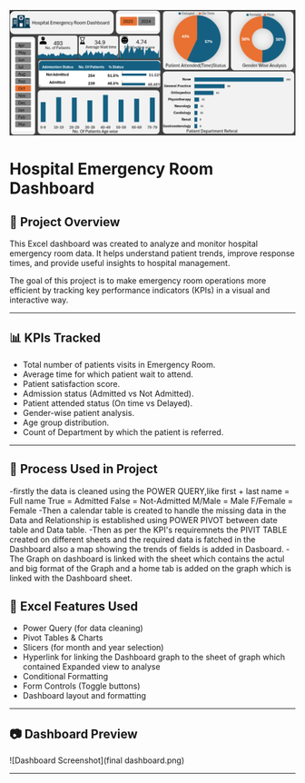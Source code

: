 ![Dashboard Preview](final_dashboard.png)
# Hospital Emergency Room Dashboard



## 📌 Project Overview

This Excel dashboard was created to analyze and monitor hospital emergency room data. It helps understand patient trends, improve response times, and provide useful insights to hospital management.

The goal of this project is to make emergency room operations more efficient by tracking key performance indicators (KPIs) in a visual and interactive way.

---

## 📊 KPIs Tracked

- Total number of patients visits in Emergency Room.
- Average time for which patient wait to attend.
- Patient satisfaction score.
- Admission status (Admitted vs Not Admitted).
- Patient attended status (On time vs Delayed).
- Gender-wise patient analysis.
- Age group distribution.
- Count of Department by which the patient is referred.

---
## 📌 Process Used in Project
-firstly the data is cleaned using the POWER QUERY,like
first + last name = Full name
True = Admitted
False = Not-Admitted
M/Male = Male
F/Female = Female
-Then a calendar table is created to handle the missing data in the Data and Relationship is established using POWER PIVOT between date table and Data table.
-Then as per the KPI's requiremnets the PIVIT TABLE  created on different sheets and the required data is fatched in the Dashboard also a map showing the trends of fields is added in Dasboard.
-The Graph on dashboard is linked with the sheet which contains the actul and big format of the Graph and a home tab is added on the graph which is linked with the Dashboard sheet.

## 🧰 Excel Features Used

- Power Query (for data cleaning)
- Pivot Tables & Charts
- Slicers (for month and year selection)
- Hyperlink for linking the Dashboard graph to the sheet of graph which contained Expanded view to analyse 
- Conditional Formatting
- Form Controls (Toggle buttons)
- Dashboard layout and formatting

---

## 📷 Dashboard Preview

![Dashboard Screenshot](final dashboard.png)

---
